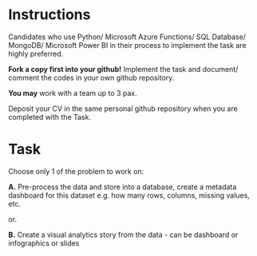 # Instructions
Candidates who use Python/ Microsoft Azure Functions/ SQL Database/ MongoDB/ Microsoft Power BI in their process to implement the task are highly preferred. 

**Fork a copy first into your github!** Implement the task and document/ comment the codes in your own github repository.

**You may** work with a team up to 3 pax.

Deposit your CV in the same personal github repository when you are completed with the Task.

# Task
Choose only 1 of the problem to work on:

**A.** Pre-process the data and store into a database, create a metadata dashboard for this dataset e.g. how many rows, columns, missing values, etc.

or.

**B.** Create a visual analytics story from the data - can be dashboard or infographics or slides
